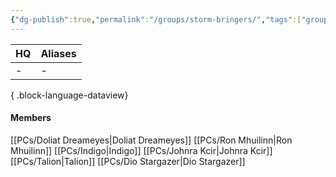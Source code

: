 ```yaml
---
{"dg-publish":true,"permalink":"/groups/storm-bringers/","tags":["group"],"dgShowBacklinks":true,"dgShowLocalGraph":true,"noteIcon":"group","created":"2023-12-28T00:35:48.309+01:00","updated":"2024-01-18T10:43:16.568+01:00"}
---
```


| HQ | Aliases |
| -- | ------- |
| \- | \-      |

{ .block-language-dataview}
#### Members
[[PCs/Doliat Dreameyes\|Doliat Dreameyes]]
[[PCs/Ron Mhuilinn\|Ron Mhuilinn]]
[[PCs/Indigo\|Indigo]]
[[PCs/Johnra Kcir\|Johnra Kcir]]
[[PCs/Talion\|Talion]]
[[PCs/Dio Stargazer\|Dio Stargazer]]
